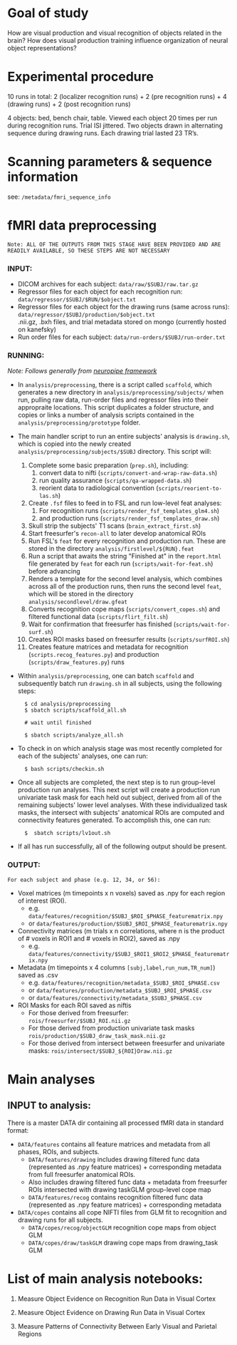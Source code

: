 # Goal of study 
How are visual production and visual recognition of objects related in the brain?
How does visual production training influence organization of neural object representations?

# Experimental procedure

10 runs in total: 2 (localizer recognition runs) + 2 (pre recognition runs) + 4 (drawing runs) + 2 (post recognition runs)

4 objects: bed, bench chair, table.
Viewed each object 20 times per run during recognition runs. Trial ISI jittered. 
Two objects drawn in alternating sequence during drawing runs. Each drawing trial lasted 23 TR’s.

# Scanning parameters & sequence information

see: `/metadata/fmri_sequence_info`

# fMRI data preprocessing
    Note: ALL OF THE OUTPUTS FROM THIS STAGE HAVE BEEN PROVIDED AND ARE 
    READILY AVAILABLE, SO THESE STEPS ARE NOT NECESSARY

### INPUT:
* DICOM archives for each subject: `data/raw/$SUBJ/raw.tar.gz`
* Regressor files for each object for each recognition run: `data/regressor/$SUBJ/$RUN/$object.txt`
* Regressor files for each object for the drawing runs (same across runs): `data/regressor/$SUBJ/production/$object.txt`  
.nii.gz, .bxh files, and trial metadata stored on mongo (currently hosted on kanefsky)
* Run order files for each subject: `data/run-orders/$SUBJ/run-order.txt`

### RUNNING:
*Note: Follows generally from [neuropipe framework](https://github.com/ntblab/neuropipe)*
* In `analysis/preprocessing`, there is a script called `scaffold`, which generates a new directory 
in `analysis/preprocessing/subjects/` when run, pulling raw data, run-order files and regressor 
files into their appropraite locations. This script duplicates a folder structure, and copies or links 
a number of analysis scripts contained in the `analysis/preprocessing/prototype` folder.
* The main handler script to run an entire subjects' analysis is `drawing.sh`, which is copied into the
newly created `analysis/preprocessing/subjects/$SUBJ` directory. This script will:
    1. Complete some basic preparation (`prep.sh`), including:
        1. convert data to nifti (`scripts/convert-and-wrap-raw-data.sh`)
        2. run quality assurance (`scripts/qa-wrapped-data.sh`)
        3. reorient data to radiological convention (`scripts/reorient-to-las.sh`)
    2. Create `.fsf` files to feed in to FSL and run low-level feat analyses:
        1. For recognition runs (`scripts/render_fsf_templates_glm4.sh`) 
        2. and production runs (`scripts/render_fsf_templates_draw.sh`)
    3. Skull strip the subjects' T1 scans (`brain_extract_first.sh`)
    4. Start freesurfer's `recon-all` to later develop anatomical ROIs
    5. Run FSL's `feat` for every recognition and production run. These are stored in the directory 
    `analysis/firstlevel/${RUN}.feat`
    6. Run a script that awaits the string "Finished at" in the `report.html` file generated by `feat` 
    for each run (`scripts/wait-for-feat.sh`) before advancing
    7. Renders a template for the second level analysis, which combines across all of the production runs,
    then runs the second level `feat`, which will be stored in the directory `analysis/secondlevel/draw.gfeat`
    8. Converts recognition cope maps (`scripts/convert_copes.sh`) and filtered functional data (`scripts/flirt_filt.sh`)
    9. Wait for confirmation that freesurfer has finished (`scripts/wait-for-surf.sh`)
    10. Creates ROI masks based on freesurfer results (`scripts/surfROI.sh`)
    11. Creates feature matrices and metadata for recognition (`scripts.recog_features.py`) and production 
    (`scripts/draw_features.py`) runs
* Within `analysis/preprocessing`, one can batch `scaffold` and subsequently batch run `drawing.sh`
in all subjects, using the following steps:

        $ cd analysis/preprocessing
        $ sbatch scripts/scaffold_all.sh
        
        # wait until finished
        
        $ sbatch scripts/analyze_all.sh
        
* To check in on which analysis stage was most recently completed for each of the subjects' analyses, 
one can run:

        $ bash scripts/checkin.sh
        
* Once all subjects are completed, the next step is to run group-level production run analyses. This 
next script will create a production run univariate task mask for each held out subject, derived from all
of the remaining subjects' lower level analyses. With these individualized task masks, the intersect with
subjects' anatomical ROIs are computed and connectivity features generated. To accomplish this, one can run:

        $  sbatch scripts/lv1out.sh
        
* If all has run successfully, all of the following output should be present.

<!---
Motion correction
Projection of filtered_func into anatomical space to yield 4D timeseries
ROIs:
Freesurfer used to derive ROIs from each participants’ T1
Univariate comparison (drawing vs. not drawing) used to make task mask
ROIs with ‘draw’ suffix are intersects of ROI masks and draw task mask
All in anatomical space
-->

### OUTPUT: 
	For each subject and phase (e.g. 12, 34, or 56):
* Voxel matrices (m timepoints x n voxels) saved as .npy for each region of interest (ROI).
    * e.g. `data/features/recognition/$SUBJ_$ROI_$PHASE_featurematrix.npy`
    * or `data/features/production/$SUBJ_$ROI_$PHASE_featurematrix.npy`
* Connectivity matrices (m trials x n correlations, where n is the product of # voxels in ROI1 and # voxels in ROI2), saved as .npy
    * e.g. `data/features/connectivity/$SUBJ_$ROI1_$ROI2_$PHASE_featurematrix.npy`
* Metadata (m timepoints x 4 columns `[subj,label,run_num,TR_num]`) saved as .csv
    * e.g. `data/features/recognition/metadata_$SUBJ_$ROI_$PHASE.csv`
    * or `data/features/production/metadata_$SUBJ_$ROI_$PHASE.csv`
    * or `data/features/connectivity/metadata_$SUBJ_$PHASE.csv`
* ROI Masks for each ROI saved as niftis
    * For those derived from freesurfer: `rois/freesurfer/$SUBJ_ROI.nii.gz`
    * For those derived from production univariate task masks `rois/production/$SUBJ_draw_task_mask.nii.gz`
    * For those derived from intersect between freesurfer and univariate masks: `rois/intersect/$SUBJ_${ROI}Draw.nii.gz`
<!---Note: before 4/23/18, canonical voxel matrices + metadata were in `neurosketch/data/neurosketch_voxelmat3mm_freesurfer_drawing`, renamed to `neurosketch/data/features/drawing`. 

    Note: path on jukebox (accessible via Spock) is: `/jukebox/ntb/projects/sketchloop02/data`
-->
# Main analyses 

## INPUT to analysis:

There is a master DATA dir containing all processed fMRI data in standard format:
* `DATA/features` contains all feature matrices and metadata from all phases, ROIs, and subjects.
	* `DATA/features/drawing` includes drawing filtered func data (represented as .npy feature matrices) + corresponding metadata from full freesurfer anatomical ROIs.
	* Also includes drawing filtered func data + metadata from freesurfer ROIs intersected with drawing taskGLM group-level cope map
	* `DATA/features/recog` contains recognition filtered func data (represented as .npy feature matrices) + corresponding metadata
* `DATA/copes` contains all cope NIFTI files from GLM fit to recognition and drawing runs for all subjects.
	* `DATA/copes/recog/objectGLM` recognition cope maps from object GLM
	* `DATA/copes/draw/taskGLM` drawing cope maps from drawing_task GLM

# List of main analysis notebooks:
1. Measure Object Evidence on Recognition Run Data in Visual Cortex

2. Measure Object Evidence on Drawing Run Data in Visual Cortex

3. Measure Patterns of Connectivity Between Early Visual and Parietal Regions

